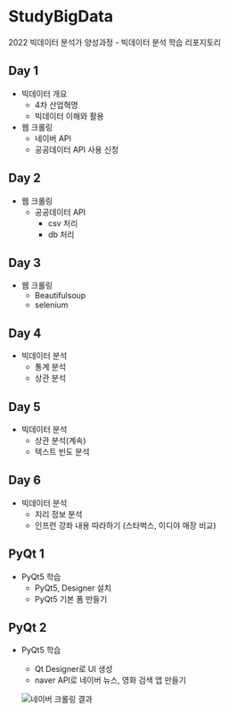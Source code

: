 # StudyBigData
2022 빅데이터 분석가 양성과정 - 빅데이터 분석 학습 리포지토리

## Day 1
- 빅데이터 개요
  - 4차 산업혁명
  - 빅데이터 이해와 활용
- 웹 크롤링
  - 네이버 API
  - 공공데이터 API 사용 신청

## Day 2
- 웹 크롤링
  - 공공데이터 API
    - csv 처리
    - db 처리

## Day 3
- 웹 크롤링
  - Beautifulsoup
  - selenium

## Day 4
- 빅데이터 분석
  - 통계 분석
  - 상관 분석

## Day 5
- 빅데이터 분석
  - 상관 분석(계속)
  - 텍스트 빈도 분석

## Day 6
- 빅데이터 분석
  - 지리 정보 분석
  - 인프런 강좌 내용 따라하기 (스타벅스, 이디야 매장 비교)

## PyQt 1
- PyQt5 학습
  - PyQt5, Designer 설치
  - PyQt5 기본 폼 만들기

## PyQt 2
- PyQt5 학습
  - Qt Designer로 UI 생성
  - naver API로 네이버 뉴스, 영화 검색 앱 만들기
  
  ![네이버 크롤링 결과 ](https://user-images.githubusercontent.com/108312150/185272661-7c69214d-54e8-4d1a-9393-e5040420491a.png)
